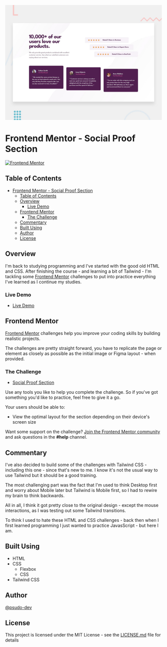 ![Image](./design/desktop-preview.jpg)

# Frontend Mentor - Social Proof Section

[![Frontend Mentor](https://img.shields.io/badge/Frontend%20Mentor-Social%20Proof%20Section-2ec866?style=flat-square&logo=frontendmentor)](https://www.frontendmentor.io/challenges/social-proof-section-6e0qTv_bA)

## Table of Contents

- [Frontend Mentor - Social Proof Section](#frontend-mentor---social-proof-section)
	- [Table of Contents](#table-of-contents)
	- [Overview](#overview)
		- [Live Demo](#live-demo)
	- [Frontend Mentor](#frontend-mentor)
		- [The Challenge](#the-challenge)
	- [Commentary](#commentary)
	- [Built Using](#built-using)
	- [Author](#author)
	- [License](#license)

## Overview

I'm back to studying programming and I've started with the good old HTML and CSS. After finishing the course - and learning a bit of Tailwind - I'm tackling some [Frontend Mentor](https://www.frontendmentor.io) challenges to put into practice everything I've learned as I continue my studies.

### Live Demo

- [Live Demo](https://glitch-taco-bubble.netlify.app/)

## Frontend Mentor

[Frontend Mentor](https://www.frontendmentor.io) challenges help you improve your coding skills by building realistic projects.

The challenges are pretty straight forward, you have to replicate the page or element as closely as possible as the initial image or Figma layout - when provided.

### The Challenge

- [Social Proof Section](https://www.frontendmentor.io/challenges/social-proof-section-6e0qTv_bA)

Use any tools you like to help you complete the challenge. So if you've got something you'd like to practice, feel free to give it a go.

Your users should be able to:

- View the optimal layout for the section depending on their device's screen size

Want some support on the challenge? [Join the Frontend Mentor community](https://www.frontendmentor.io/community) and ask questions in the **#help** channel.

## Commentary

I've also decided to build some of the challenges with Tailwind CSS - including this one - since that's new to me. I know it's not the usual way to use Tailwind but it should be a good training.

The most challenging part was the fact that I'm used to think Desktop first and worry about Mobile later but Tailwind is Mobile first, so I had to rewire my brain to think backwards.

All in all, I think it got pretty close to the original design - except the mouse interactions, as I was testing out some Tailwind transitions.

To think I used to hate these HTML and CSS challenges - back then when I first learned programming I just wanted to practice JavasScript - but here I am.

## Built Using

- HTML
- CSS
	- Flexbox
	- CSS
- Tailwind CSS

## Author

[@psudo-dev](https://github.com/psudo-dev)

## License

This project is licensed under the MIT License - see the [LICENSE.md](./LICENSE.md) file for details
